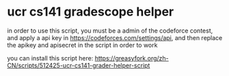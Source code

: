 # ucr cs141 gradescope helper

in order to use this script, you must be a admin of the codeforce contest, and apply a api key in https://codeforces.com/settings/api, and then replace the apikey and apisecret in the script in order to work

you can install this script here: https://greasyfork.org/zh-CN/scripts/512425-ucr-cs141-grader-helper-script
